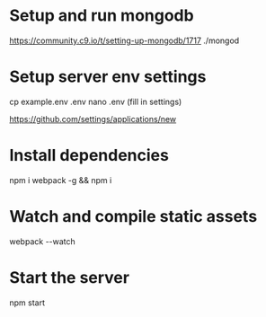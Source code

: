 
# Setup and run mongodb
https://community.c9.io/t/setting-up-mongodb/1717
./mongod

# Setup server env settings
cp example.env .env 
nano .env
(fill in settings)

https://github.com/settings/applications/new


# Install dependencies
npm i webpack -g  && npm i

# Watch and compile static assets
webpack --watch

# Start the server
npm start
